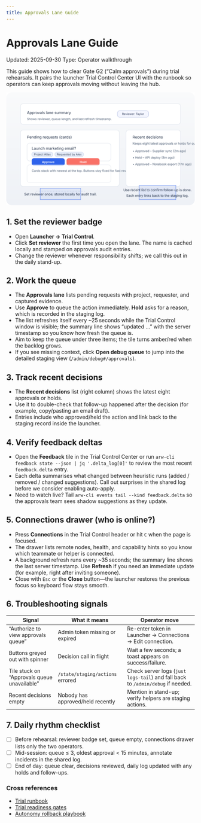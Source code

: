 ```yaml
---
title: Approvals Lane Guide
---
```


# Approvals Lane Guide

Updated: 2025-09-30
Type: Operator walkthrough

This guide shows how to clear Gate G2 (“Calm approvals”) during trial rehearsals. It pairs the launcher Trial Control Center UI with the runbook so operators can keep approvals moving without leaving the hub.

![Approvals lane layout](../../images/approvals_lane.svg)

## 1. Set the reviewer badge

- Open **Launcher → Trial Control**.
- Click **Set reviewer** the first time you open the lane. The name is cached locally and stamped on approvals audit entries.
- Change the reviewer whenever responsibility shifts; we call this out in the daily stand-up.

## 2. Work the queue

- The **Approvals lane** lists pending requests with project, requester, and captured evidence.
- Use **Approve** to queue the action immediately. **Hold** asks for a reason, which is recorded in the staging log.
- The list refreshes itself every ~25 seconds while the Trial Control window is visible; the summary line shows “updated …” with the server timestamp so you know how fresh the queue is.
- Aim to keep the queue under three items; the tile turns amber/red when the backlog grows.
- If you see missing context, click **Open debug queue** to jump into the detailed staging view (`/admin/debug#/approvals`).

## 3. Track recent decisions

- The **Recent decisions** list (right column) shows the latest eight approvals or holds.
- Use it to double-check that follow-up happened after the decision (for example, copy/pasting an email draft).
- Entries include who approved/held the action and link back to the staging record inside the launcher.

## 4. Verify feedback deltas

- Open the **Feedback** tile in the Trial Control Center or run `arw-cli feedback state --json | jq '.delta_log[0]'` to review the most recent `feedback.delta` entry.
- Each delta summarises what changed between heuristic runs (added / removed / changed suggestions). Call out surprises in the shared log before we consider enabling auto-apply.
- Need to watch live? Tail `arw-cli events tail --kind feedback.delta` so the approvals team sees shadow suggestions as they update.

## 5. Connections drawer (who is online?)

- Press **Connections** in the Trial Control header or hit `C` when the page is focused.
- The drawer lists remote nodes, health, and capability hints so you know which teammate or helper is connected.
- A background refresh runs every ~35 seconds; the summary line shows the last server timestamp. Use **Refresh** if you need an immediate update (for example, right after inviting someone).
- Close with `Esc` or the **Close** button—the launcher restores the previous focus so keyboard flow stays smooth.

## 6. Troubleshooting signals

| Signal | What it means | Operator move |
| --- | --- | --- |
| “Authorize to view approvals queue” | Admin token missing or expired | Re-enter token in Launcher → Connections → Edit connection. |
| Buttons greyed out with spinner | Decision call in flight | Wait a few seconds; a toast appears on success/failure. |
| Tile stuck on “Approvals queue unavailable” | `/state/staging/actions` errored | Check server logs (`just logs-tail`) and fall back to `/admin/debug` if needed. |
| Recent decisions empty | Nobody has approved/held recently | Mention in stand-up; verify helpers are staging actions. |

## 7. Daily rhythm checklist

- ☐ Before rehearsal: reviewer badge set, queue empty, connections drawer lists only the two operators.
- ☐ Mid-session: queue ≤ 3, oldest approval < 15 minutes, annotate incidents in the shared log.
- ☐ End of day: queue clear, decisions reviewed, daily log updated with any holds and follow-ups.

### Cross references

- [Trial runbook](../trial_runbook.md)
- [Trial readiness gates](../trial_readiness.md)
- [Autonomy rollback playbook](autonomy_rollback_playbook.md)
